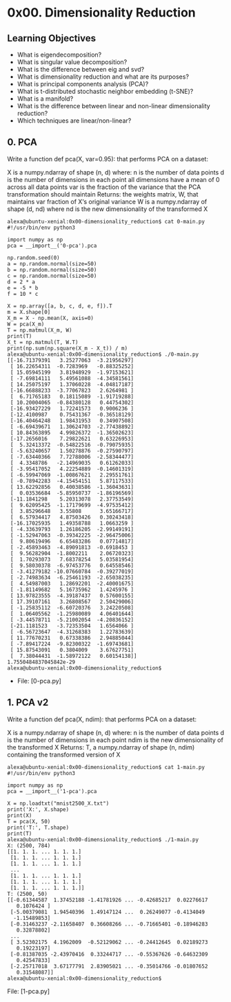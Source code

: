 # 0x00. Dimensionality Reduction

## Learning Objectives
* What is eigendecomposition?
* What is singular value decomposition?
* What is the difference between eig and svd?
* What is dimensionality reduction and what are its purposes?
* What is principal components analysis (PCA)?
* What is t-distributed stochastic neighbor embedding (t-SNE)?
* What is a manifold?
* What is the difference between linear and non-linear dimensionality reduction?
* Which techniques are linear/non-linear?

## 0. PCA
Write a function def pca(X, var=0.95): that performs PCA on a dataset:

X is a numpy.ndarray of shape (n, d) where:
n is the number of data points
d is the number of dimensions in each point
all dimensions have a mean of 0 across all data points
var is the fraction of the variance that the PCA transformation should maintain
Returns: the weights matrix, W, that maintains var fraction of X‘s original variance
W is a numpy.ndarray of shape (d, nd) where nd is the new dimensionality of the transformed X
```
alexa@ubuntu-xenial:0x00-dimensionality_reduction$ cat 0-main.py 
#!/usr/bin/env python3

import numpy as np
pca = __import__('0-pca').pca

np.random.seed(0)
a = np.random.normal(size=50)
b = np.random.normal(size=50)
c = np.random.normal(size=50)
d = 2 * a
e = -5 * b
f = 10 * c

X = np.array([a, b, c, d, e, f]).T
m = X.shape[0]
X_m = X - np.mean(X, axis=0)
W = pca(X_m)
T = np.matmul(X_m, W)
print(T)
X_t = np.matmul(T, W.T)
print(np.sum(np.square(X_m - X_t)) / m)
alexa@ubuntu-xenial:0x00-dimensionality_reduction$ ./0-main.py 
[[-16.71379391   3.25277063  -3.21956297]
 [ 16.22654311  -0.7283969   -0.88325252]
 [ 15.05945199   3.81948929  -1.97153621]
 [ -7.69814111   5.49561088  -4.34581561]
 [ 14.25075197   1.37060228  -4.04817187]
 [-16.66888233  -3.77067823   2.6264981 ]
 [  6.71765183   0.18115089  -1.91719288]
 [ 10.20004065  -0.84380128   0.44754302]
 [-16.93427229   1.72241573   0.9006236 ]
 [-12.4100987    0.75431367  -0.36518129]
 [-16.40464248   1.98431953   0.34907508]
 [ -6.69439671   1.30624703  -2.77438892]
 [ 10.84363895   4.99826372  -1.36502623]
 [-17.2656016    7.29822621   0.63226953]
 [  5.32413372  -0.54822516  -0.79075935]
 [ -5.63240657   1.50278876  -0.27590797]
 [ -7.63440366   7.72788006  -2.58344477]
 [  4.3348786   -2.14969035   0.61262033]
 [ -3.95417052   4.22254889  -0.14601319]
 [ -6.59947069  -1.00867621   2.29551761]
 [ -0.78942283  -4.15454151   5.87117533]
 [ 13.62292856   0.40038586  -1.36043631]
 [  0.03536684  -5.85950737  -1.86196569]
 [-11.1841298    5.20313078   2.37753549]
 [  9.62095425  -1.17179699  -4.97535412]
 [  3.85296648   3.55808      3.65166717]
 [  6.57934417   4.87503426   0.30243418]
 [-16.17025935   1.49358788   1.0663259 ]
 [ -4.33639793   1.26186205  -2.99149191]
 [ -1.52947063  -0.39342225  -2.96475006]
 [  9.80619496   6.65483286   0.07714817]
 [ -2.45893463  -4.89091813  -0.6918453 ]
 [  9.56282904  -1.8002211    2.06720323]
 [  1.70293073   7.68378254   5.03581954]
 [  9.58030378  -6.97453776   0.64558546]
 [ -3.41279182 -10.07660784  -0.39277019]
 [ -2.74983634  -6.25461193  -2.65038235]
 [  4.54987003   1.28692201  -2.40001675]
 [ -1.81149682   5.16735962   1.4245976 ]
 [ 13.97823555  -4.39187437   0.57600155]
 [ 17.39107161   3.26808567   2.50429006]
 [ -1.25835112  -6.60720376   3.24220508]
 [  1.06405562  -1.25980089   4.06401644]
 [ -3.44578711  -5.21002054  -4.20836152]
 [-21.1181523   -3.72353504   1.6564066 ]
 [ -6.56723647  -4.31268383   1.22783639]
 [ 11.77670231   0.67338386   2.94885044]
 [ -7.89417224  -9.82300322  -1.69743681]
 [ 15.87543091   0.3804009    3.67627751]
 [  7.38044431  -1.58972122   0.60154138]]
1.7550484837045842e-29
alexa@ubuntu-xenial:0x00-dimensionality_reduction$
```
* File: [0-pca.py]

## 1. PCA v2
Write a function def pca(X, ndim): that performs PCA on a dataset:

X is a numpy.ndarray of shape (n, d) where:
n is the number of data points
d is the number of dimensions in each point
ndim is the new dimensionality of the transformed X
Returns: T, a numpy.ndarray of shape (n, ndim) containing the transformed version of X
```
alexa@ubuntu-xenial:0x00-dimensionality_reduction$ cat 1-main.py 
#!/usr/bin/env python3

import numpy as np
pca = __import__('1-pca').pca

X = np.loadtxt("mnist2500_X.txt")
print('X:', X.shape)
print(X)
T = pca(X, 50)
print('T:', T.shape)
print(T)
alexa@ubuntu-xenial:0x00-dimensionality_reduction$ ./1-main.py 
X: (2500, 784)
[[1. 1. 1. ... 1. 1. 1.]
 [1. 1. 1. ... 1. 1. 1.]
 [1. 1. 1. ... 1. 1. 1.]
 ...
 [1. 1. 1. ... 1. 1. 1.]
 [1. 1. 1. ... 1. 1. 1.]
 [1. 1. 1. ... 1. 1. 1.]]
T: (2500, 50)
[[-0.61344587  1.37452188 -1.41781926 ... -0.42685217  0.02276617
   0.1076424 ]
 [-5.00379081  1.94540396  1.49147124 ...  0.26249077 -0.4134049
  -1.15489853]
 [-0.31463237 -2.11658407  0.36608266 ... -0.71665401 -0.18946283
   0.32878802]
 ...
 [ 3.52302175  4.1962009  -0.52129062 ... -0.24412645  0.02189273
   0.19223197]
 [-0.81387035 -2.43970416  0.33244717 ... -0.55367626 -0.64632309
   0.42547833]
 [-2.25717018  3.67177791  2.83905021 ... -0.35014766 -0.01807652
   0.31548087]]
alexa@ubuntu-xenial:0x00-dimensionality_reduction$
```
File: [1-pca.py]
